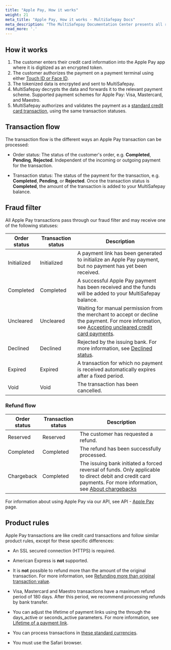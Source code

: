 ```yaml
---
title: "Apple Pay, How it works"
weight: 21
meta_title: "Apple Pay, How it works - MultiSafepay Docs"
meta_description: "The MultiSafepay Documentation Center presents all relevant information about our Plugins and API. You can also find support pages for payment methods, tools and general questions as well as the contact details of our Support and Integration Teams."
read_more: '.'
---
```


## How it works

1. The customer enters their credit card information into the Apple Pay app where it is digitized as an encrypted token. 
2. The customer authorizes the payment on a payment terminal using either [Touch ID or Face ID](https://www.apple.com/apple-pay). 
3. The tokenized data is encrpyted and sent to MultiSafepay.
4. MultiSafepay decrypts the data and forwards it to the relevant payment scheme. Supported payment schemes for Apple Pay: Visa, Mastercard, and Maestro.
5. MultiSafepay authorizes and validates the payment as a [standard credit card transaction](/payment-methods/credit-and-debit-cards), using the same transaction statuses.

## Transaction flow

The transaction flow is the different ways an Apple Pay transaction can be processed:

- Order status: The status of the customer's order, e.g. **Completed**, **Pending**, **Rejected**. Independent of the incoming or outgoing payment for the transaction.

- Transaction status: The status of the payment for the transaction, e.g. **Completed**, **Pending**, or **Rejected**. Once the transaction status is **Completed**, the amount of the transaction is added to your MultiSafepay balance.

## Fraud filter

All Apple Pay transactions pass through our fraud filter and may receive one of the following statuses:

| Order status                      | Transaction status      | Description |
|--------------------------------|-----------|-----------------------------------------------------------------------------------------|
| Initialized | Initialized | A payment link has been generated to initialize an Apple Pay payment, but no payment has yet been received.  | 
| Completed   | Completed   | A successful Apple Pay payment has been received and the funds will be added to your MultiSafepay balance.   | 
| Uncleared   | Uncleared   |  Waiting for manual permission from the merchant to accept or decline the payment. For more information, see [Accepting uncleared credit card payments](/faq/risk-and-fraud/how-to-accept-an-uncleared-transaction).  | 
| Declined    | Declined    | Rejected by the issuing bank. For more information, see [Declined status](/faq/general/declined-status). | 
| Expired     | Expired     | A transaction for which no payment is received automatically expires after a fixed period.  | 
| Void        | Void    | The transaction has been cancelled.   | 

### Refund flow

| Order status                      | Transaction status      | Description |
|--------------------------------|-----------|-----------------------------------------------------------------------------------------|
| Reserved       | Reserved    | The customer has requested a refund. | 
| Completed      | Completed   | The refund has been successfully processed.  | 
| Chargeback     | Completed   | The issuing bank initiated a forced reversal of funds. Only applicable to direct debit and credit card payments. For more information, see [About chargebacks](/faq/chargebacks/about-chargebacks)         |               

For information about using Apple Pay via our API, see API - [Apple Pay](/api/#applepay) page.

## Product rules

Apple Pay transactions are like credit card transactions and follow similar product rules, except for these specific differences:

- An SSL secured connection (HTTPS) is required.

- American Express is **not** supported.

- It is **not** possible to refund more than the amount of the original transaction. For more information, see [Refunding more than original transaction value](/faq/finance/refunding-more-than-original-transaction-value).

- Visa, Mastercard and Maestro transactions have a maximum refund period of 180 days. After this period, we recommend processing refunds by bank transfer.

- You can adjust the lifetime of payment links using the through the days_active or seconds_active parameters. For more information, see [Lifetime of a payment link](/faq/api/lifetime-of-a-payment-link).

* You can process transactions in [these standard currencies](/faq/general/currencies-supported).

- You must use the Safari browser.
